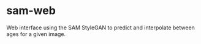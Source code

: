 # sam-web
Web interface using the SAM StyleGAN to predict and interpolate between ages for a given image.
